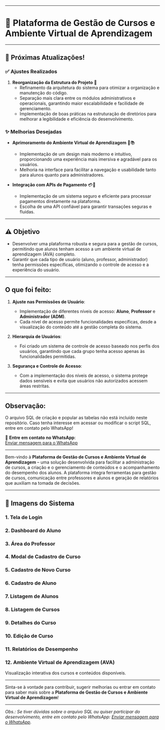 
---

# 🌟 **Plataforma de Gestão de Cursos e Ambiente Virtual de Aprendizagem**

---

## 🚀 **Próximas Atualizações!**

### ✅ **Ajustes Realizados**  

1. **Reorganização da Estrutura do Projeto** 📂  
   - Refinamento da arquitetura do sistema para otimizar a organização e manutenção do código.  
   - Separação mais clara entre os módulos administrativos e operacionais, garantindo maior escalabilidade e facilidade de gerenciamento.  
   - Implementação de boas práticas na estruturação de diretórios para melhorar a legibilidade e eficiência do desenvolvimento.  

### ✨ **Melhorias Desejadas**  

- **Aprimoramento do Ambiente Virtual de Aprendizagem** 🎨📚  
  - Implementação de um design mais moderno e intuitivo, proporcionando uma experiência mais imersiva e agradável para os usuários.  
  - Melhoria na interface para facilitar a navegação e usabilidade tanto para alunos quanto para administradores.  

- **Integração com APIs de Pagamento** 💳🚀  
  - Implementação de um sistema seguro e eficiente para processar pagamentos diretamente na plataforma.  
  - Escolha de uma API confiável para garantir transações seguras e fluidas.  

---

## ⚠️ **Objetivo**

- Desenvolver uma plataforma robusta e segura para a gestão de cursos, permitindo que alunos tenham acesso a um ambiente virtual de aprendizagem (AVA) completo.  
- Garantir que cada tipo de usuário (aluno, professor, administrador) tenha permissões específicas, otimizando o controle de acesso e a experiência do usuário.

---

## O que foi feito:
1. **Ajuste nas Permissões de Usuário**:  
   - Implementação de diferentes níveis de acesso: **Aluno**, **Professor** e **Administrador (ADM)**.  
   - Cada nível de acesso permite funcionalidades específicas, desde a visualização do conteúdo até a gestão completa do sistema.

2. **Hierarquia de Usuários**:
   - Foi criado um sistema de controle de acesso baseado nos perfis dos usuários, garantindo que cada grupo tenha acesso apenas às funcionalidades permitidas.

3. **Segurança e Controle de Acesso**:
   - Com a implementação dos níveis de acesso, o sistema protege dados sensíveis e evita que usuários não autorizados acessem áreas restritas.

---

## Observação:
O arquivo SQL de criação e popular as tabelas não está incluído neste repositório. Caso tenha interesse em acessar ou modificar o script SQL, entre em contato pelo WhatsApp!

📲 **Entre em contato no WhatsApp**:  
[Enviar mensagem para o WhatsApp](http://wa.me/5585997752571)

---

<!-- ![Logo do Sistema](https://raw.githubusercontent.com/GabrielCordeiroBarrosoTeles/Imgs_repositorios/refs/heads/main/Sistema_NF/img0.png) -->

Bem-vindo à **Plataforma de Gestão de Cursos e Ambiente Virtual de Aprendizagem** – uma solução desenvolvida para facilitar a administração de cursos, a criação e o gerenciamento de conteúdos e o acompanhamento do desempenho dos alunos. A plataforma integra ferramentas para gestão de cursos, comunicação entre professores e alunos e geração de relatórios que auxiliam na tomada de decisões.

---

## 📸 **Imagens do Sistema**

### 1. **Tela de Login**
<!-- ![Tela de Login](https://raw.githubusercontent.com/GabrielCordeiroBarrosoTeles/Imgs_repositorios/refs/heads/main/Sistema_NF/img1.png) -->

### 2. **Dashboard do Aluno**
<!-- ![Dashboard do Aluno](https://raw.githubusercontent.com/GabrielCordeiroBarrosoTeles/Imgs_repositorios/refs/heads/main/Sistema_NF/img2.png) -->

### 3. **Área do Professor**
<!-- ![Área do Professor](https://raw.githubusercontent.com/GabrielCordeiroBarrosoTeles/Imgs_repositorios/refs/heads/main/Sistema_NF/img3.png) -->

### 4. **Modal de Cadastro de Curso**
<!-- ![Modal de Cadastro de Curso](https://raw.githubusercontent.com/GabrielCordeiroBarrosoTeles/Imgs_repositorios/refs/heads/main/Sistema_NF/img4.png) -->

### 5. **Cadastro de Novo Curso**
<!-- ![Cadastro de Novo Curso](https://raw.githubusercontent.com/GabrielCordeiroBarrosoTeles/Imgs_repositorios/refs/heads/main/Sistema_NF/img5.png) -->

### 6. **Cadastro de Aluno**
<!-- ![Cadastro de Aluno](https://raw.githubusercontent.com/GabrielCordeiroBarrosoTeles/Imgs_repositorios/refs/heads/main/Sistema_NF/img6.png) -->

### 7. **Listagem de Alunos**
<!-- ![Listagem de Alunos](https://raw.githubusercontent.com/GabrielCordeiroBarrosoTeles/Imgs_repositorios/refs/heads/main/Sistema_NF/img7.png) -->

### 8. **Listagem de Cursos**
<!-- ![Listagem de Cursos](https://raw.githubusercontent.com/GabrielCordeiroBarrosoTeles/Imgs_repositorios/refs/heads/main/Sistema_NF/img8.png) -->

### 9. **Detalhes do Curso**
<!-- ![Detalhes do Curso](https://raw.githubusercontent.com/GabrielCordeiroBarrosoTeles/Imgs_repositorios/refs/heads/main/Sistema_NF/img9.png) -->

### 10. **Edição de Curso**
<!-- ![Edição de Curso](https://raw.githubusercontent.com/GabrielCordeiroBarrosoTeles/Imgs_repositorios/refs/heads/main/Sistema_NF/img10.png) -->

### 11. **Relatórios de Desempenho**
<!-- ![Relatórios de Desempenho](https://raw.githubusercontent.com/GabrielCordeiroBarrosoTeles/Imgs_repositorios/refs/heads/main/Sistema_NF/img11.png) -->

### 12. **Ambiente Virtual de Aprendizagem (AVA)**
<!-- ![Ambiente Virtual de Aprendizagem](https://raw.githubusercontent.com/GabrielCordeiroBarrosoTeles/Imgs_repositorios/refs/heads/main/Sistema_NF/img12.png) -->
<p>Visualização interativa dos cursos e conteúdos disponíveis.</p>

---

Sinta-se à vontade para contribuir, sugerir melhorias ou entrar em contato para saber mais sobre a **Plataforma de Gestão de Cursos e Ambiente Virtual de Aprendizagem**!

---

*Obs.: Se tiver dúvidas sobre o arquivo SQL ou quiser participar do desenvolvimento, entre em contato pelo WhatsApp: [Enviar mensagem para o WhatsApp](http://wa.me/5585997752571).*
